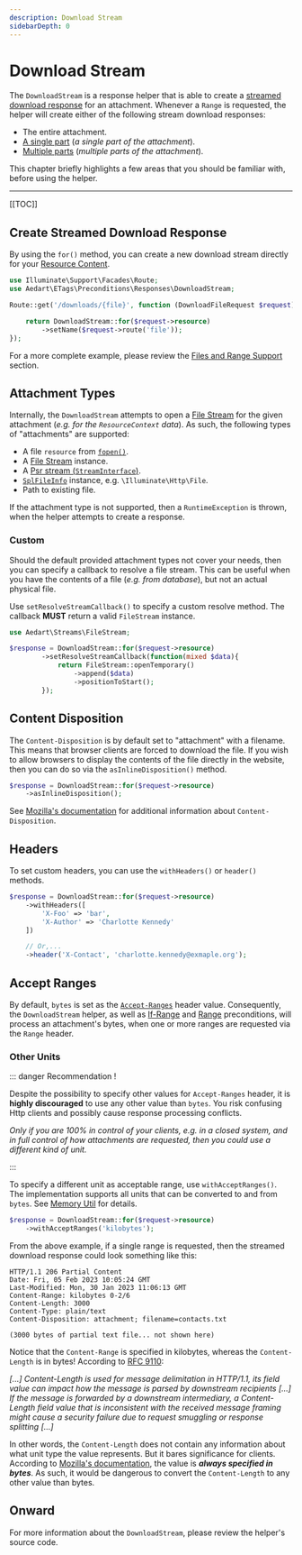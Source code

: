 ```yaml
---
description: Download Stream
sidebarDepth: 0
---
```


# Download Stream

The `DownloadStream` is a response helper that is able to create a [streamed download response](https://laravel.com/docs/11.x/responses#streamed-downloads) for an attachment.
Whenever a `Range` is requested, the helper will create either of the following stream download responses:

- The entire attachment.
- [A single part](https://httpwg.org/specs/rfc9110.html#partial.single) (_a single part of the attachment_).
- [Multiple parts](https://httpwg.org/specs/rfc9110.html#partial.multipart) (_multiple parts of the attachment_).

This chapter briefly highlights a few areas that you should be familiar with, before using the helper.  

---

[[TOC]]

## Create Streamed Download Response

By using the `for()` method, you can create a new download stream directly for your [Resource Content](./resource-context.md).

```php
use Illuminate\Support\Facades\Route;
use Aedart\ETags\Preconditions\Responses\DownloadStream;

Route::get('/downloads/{file}', function (DownloadFileRequest $request) {

    return DownloadStream::for($request->resource)
        ->setName($request->route('file'));
});
```

For a more complete example, please review the [Files and Range Support](./resource-context.md#files-and-range-support) section.

## Attachment Types

Internally, the `DownloadStream` attempts to open a [File Stream](../../streams/README.md) for the given attachment (_e.g. for the `ResourceContext` data_).
As such, the following types of "attachments" are supported:

* A file `resource` from [`fopen()`](https://www.php.net/manual/en/function.fopen).
* A [File Stream](../../streams/README.md) instance.
* A [Psr stream (`StreamInterface`)](https://www.php-fig.org/psr/psr-7/#34-psrhttpmessagestreaminterface).
* [`SplFileInfo`](https://www.php.net/manual/en/class.splfileinfo) instance, e.g. `\Illuminate\Http\File`.
* Path to existing file.

If the attachment type is not supported, then a `RuntimeException` is thrown, when the helper attempts to create a response.

### Custom

Should the default provided attachment types not cover your needs, then you can specify a callback to resolve a file stream.
This can be useful when you have the contents of a file (_e.g. from database_), but not an actual physical file. 

Use `setResolveStreamCallback()` to specify a custom resolve method. The callback **MUST** return a valid `FileStream` instance.

```php
use Aedart\Streams\FileStream;

$response = DownloadStream::for($request->resource)
        ->setResolveStreamCallback(function(mixed $data){
            return FileStream::openTemporary()
                ->append($data)
                ->positionToStart();
        });
```

## Content Disposition

The `Content-Disposition` is by default set to "attachment" with a filename. This means that browser clients are forced to download the file. 
If you wish to allow browsers to display the contents of the file directly in the website, then you can do so via the `asInlineDisposition()` method. 

```php
$response = DownloadStream::for($request->resource)
    ->asInlineDisposition();
```

See [Mozilla's documentation](https://developer.mozilla.org/en-US/docs/Web/HTTP/Headers/Content-Disposition) for additional information about `Content-Disposition`.

## Headers

To set custom headers, you can use the `withHeaders()` or `header()` methods.

```php
$response = DownloadStream::for($request->resource)
    ->withHeaders([
        'X-Foo' => 'bar',
        'X-Author' => 'Charlotte Kennedy'
    ])

    // Or,...
    ->header('X-Contact', 'charlotte.kennedy@exmaple.org');
```

## Accept Ranges

By default, `bytes` is set as the [`Accept-Ranges`](https://httpwg.org/specs/rfc9110.html#field.accept-ranges) header value.
Consequently, the `DownloadStream` helper, as well as [If-Range](./rfc9110/if-range.md) and [Range](./extensions/range.md) preconditions, will process an attachment's bytes, when one or more ranges are requested via the `Range` header.

### Other Units

::: danger Recommendation !

Despite the possibility to specify other values for `Accept-Ranges` header, it is **highly discouraged** to use any other value than `bytes`.
You risk confusing Http clients and possibly cause response processing conflicts.

_Only if you are 100% in control of your clients, e.g. in a closed system, and in full control of how attachments are requested, then you could use a different kind of unit._

:::

To specify a different unit as acceptable range, use `withAcceptRanges()`.
The implementation supports all units that can be converted to and from `bytes`.
See [Memory Util](../../utils/memory.md) for details.

```php
$response = DownloadStream::for($request->resource)
    ->withAcceptRanges('kilobytes');
```

From the above example, if a single range is requested, then the streamed download response could look something like this:

```{4,5}
HTTP/1.1 206 Partial Content
Date: Fri, 05 Feb 2023 10:05:24 GMT
Last-Modified: Mon, 30 Jan 2023 11:06:13 GMT
Content-Range: kilobytes 0-2/6
Content-Length: 3000
Content-Type: plain/text
Content-Disposition: attachment; filename=contacts.txt

(3000 bytes of partial text file... not shown here)
```

Notice that the `Content-Range` is specified in kilobytes, whereas the `Content-Length` is in bytes!
According to [RFC 9110](https://httpwg.org/specs/rfc9110.html#field.content-length):

_[...] Content-Length is used for message delimitation in HTTP/1.1, its field value can impact how the message is parsed by downstream recipients [...]
If the message is forwarded by a downstream intermediary, a Content-Length field value that is inconsistent with the received message framing might cause a security failure due to request smuggling or response splitting [...]_

In other words, the `Content-Length` does not contain any information about what unit type the value represents.
But it bares significance for clients.
According to [Mozilla's documentation](https://developer.mozilla.org/en-US/docs/Web/HTTP/Headers/Content-Length), the value is **_always specified in bytes_**. 
As such, it would be dangerous to convert the `Content-Length` to any other value than bytes.

## Onward

For more information about the `DownloadStream`, please review the helper's source code.

